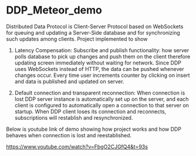 # DDP_Meteor_demo
Distributed Data Protocol is Client-Server Protocol based on WebSockets for queuing and updating a Server-Side database and for synchronizing such updates among clients. Project implemented to show

1)  Latency Compensation: Subscribe and publish functionality: how server polls database to pick up changes and push them on the client therefore updating screen immediately without waiting for network. Since DDP uses WebSockets instead of HTTP, the data can be pushed whenever changes occur. Every time user increments counter by clicking on insert and data is published and updated on server.

2)  Default connection and transparent reconnection: When connection is lost DDP server instance is automatically set up on the server, and each client is configured to automatically open a connection to that server on startup. When DDP client loses its connection and reconnects, subscriptions will restablish and resynchronized.

Below is youtube link of demo showing how project works and how DDP behaves when connection is lost and reestablished.

https://www.youtube.com/watch?v=FbgO2CJGfQ4&t=93s
